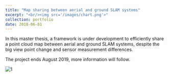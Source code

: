 ```yaml
---
title: "Map sharing between aerial and ground SLAM systems"
excerpt: "<br/><img src='/images/chart.png'>"
collection: portfolio
date: 2018-06-01
---
```


In this master thesis, a framework is under development to efficiently share a point cloud map between aerial and ground SLAM systems, despite the big view point change and sensor measurement differences. 

The project ends August 2019, more information will follow.

![1](http://jd-eth.github.io/images/chart.png)
